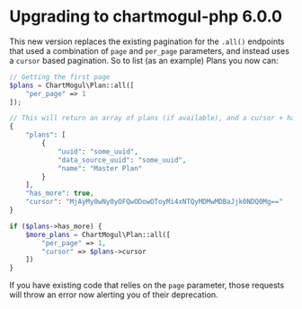 # Upgrading to chartmogul-php 6.0.0

This new version replaces the existing pagination for the `.all()` endpoints that used a combination of `page` and `per_page` parameters, and instead uses a `cursor` based pagination. So to list (as an example) Plans you now can:

```php
// Getting the first page
$plans = ChartMogul\Plan::all([
    "per_page" => 1
]);

// This will return an array of plans (if available), and a cursor + has_more fields
{
    "plans": [
        {
            "uuid": "some_uuid",
            "data_source_uuid": "some_uuid",
            "name": "Master Plan"
        }
    ],
    "has_more": true,
    "cursor": "MjAyMy0wNy0yOFQwODowOToyMi4xNTQyMDMwMDBaJjk0NDQ0Mg=="
}

if ($plans->has_more) {
    $more_plans = ChartMogul\Plan::all([
        "per_page" => 1,
        "cursor" => $plans->cursor
    ])
}
```

If you have existing code that relies on the `page` parameter, those requests will throw an error now alerting you of their deprecation.
